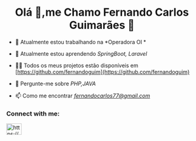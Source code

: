 <h1 align="center">Olá 👋,me Chamo Fernando Carlos Guimarães 🚀</h1>

- 🔭 Atualmente estou trabalhando na *Operadora OI *

- 🌱 Atualmente estou aprendendo *SpringBoot, Laravel*

- 👨‍💻 Todos os meus projetos estão disponíveis em [https://github.com/fernandoguim](https://github.com/fernandoguim)

 - 💬 Pergunte-me sobre *PHP,JAVA*

- 📫 Como me encontrar *fernandocarlos77@gmail.com*

<h3 align="left">Connect with me:</h3>
<p align="left">
<a href="https://www.linkedin.com/in/fernando-carlos-guimar%C3%A3es-507b06156/" target="blank"><img align="center" src="https://raw.githubusercontent.com/rahuldkjain/github-profile-readme-generator/master/src/images/icons/Social/linked-in-alt.svg" alt="https://www.linkedin.com/in/fernando-carlos-guimar%C3%A3es-507b06156/" height="30" width="40" /></a>   
</p>
